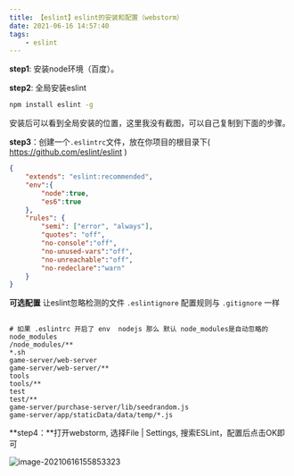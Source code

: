 ```yaml
---
title: 【eslint】eslint的安装和配置（webstorm）
date: 2021-06-16 14:57:40
tags:
	- eslint
---
```






**step1**:  安装node环境（百度）。

 

**step2**: 全局安装eslint

```bash
npm install eslint -g
```

安装后可以看到全局安装的位置，这里我没有截图，可以自己复制到下面的步骤。

 

**step3**：创建一个`.eslintrc`文件，放在你项目的根目录下( https://github.com/eslint/eslint )

```JSON
{
    "extends": "eslint:recommended",
    "env":{
        "node":true,
        "es6":true
    },
    "rules": {
        "semi": ["error", "always"],
        "quotes": "off",
        "no-console":"off",
        "no-unused-vars":"off",
        "no-unreachable":"off",
        "no-redeclare":"warn"
    }
}
```

**可选配置** 让eslint忽略检测的文件 `.eslintignore` 配置规则与 `.gitignore` 一样

```.gitignore

# 如果 .eslintrc 开启了 env  nodejs 那么 默认 node_modules是自动忽略的
node_modules
/node_modules/**
*.sh
game-server/web-server
game-server/web-server/**
tools
tools/**
test
test/**
game-server/purchase-server/lib/seedrandom.js
game-server/app/staticData/data/temp/*.js
```

**step4：**打开webstorm, 选择File | Settings, 搜索ESLint，配置后点击OK即可

![image-20210616155853323](http://blog.cdn.ionluo.cn/blog/image-20210616155853323.png)